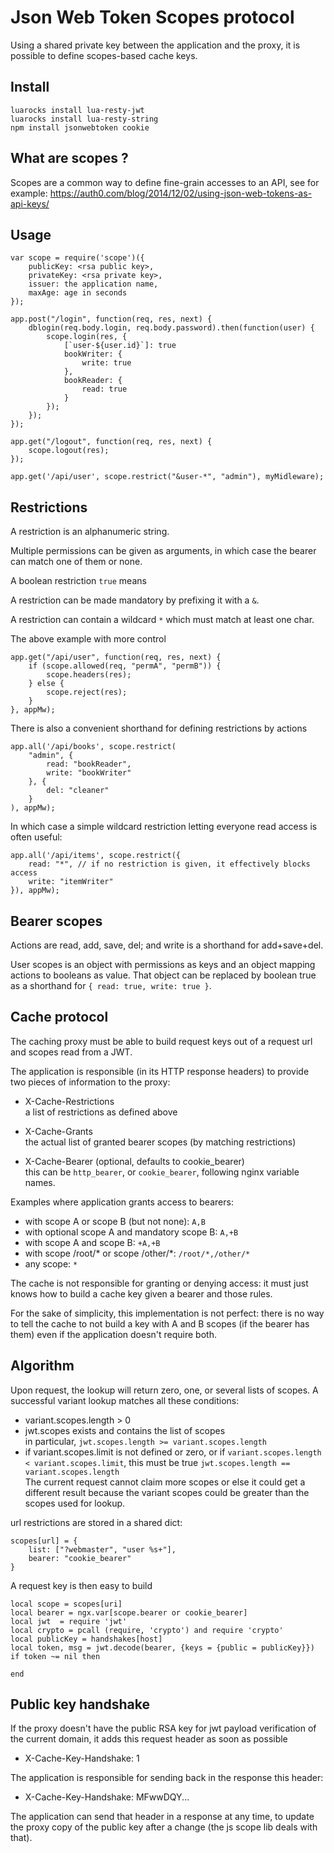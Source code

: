 Json Web Token Scopes protocol
==============================

Using a shared private key between the application and the proxy,
it is possible to define scopes-based cache keys.


Install
-------

```
luarocks install lua-resty-jwt
luarocks install lua-resty-string
npm install jsonwebtoken cookie
```


What are scopes ?
-----------------

Scopes are a common way to define fine-grain accesses to an API, see
for example:
https://auth0.com/blog/2014/12/02/using-json-web-tokens-as-api-keys/


Usage
-----

```
var scope = require('scope')({
	publicKey: <rsa public key>,
	privateKey: <rsa private key>,
	issuer: the application name,
	maxAge: age in seconds
});

app.post("/login", function(req, res, next) {
	dblogin(req.body.login, req.body.password).then(function(user) {
		scope.login(res, {
			[`user-${user.id}`]: true
			bookWriter: {
				write: true
			},
			bookReader: {
				read: true
			}
		});
	});
});

app.get("/logout", function(req, res, next) {
	scope.logout(res);
});

app.get('/api/user', scope.restrict("&user-*", "admin"), myMidleware);
```

Restrictions
------------

A restriction is an alphanumeric string.

Multiple permissions can be given as arguments,
in which case the bearer can match one of them or none.

A boolean restriction `true` means 

A restriction can be made mandatory by prefixing it with a `&`.

A restriction can contain a wildcard `*` which must match at least one char.

The above example with more control
```
app.get("/api/user", function(req, res, next) {
	if (scope.allowed(req, "permA", "permB")) {
		scope.headers(res);
	} else {
		scope.reject(res);
	}
}, appMw);
```

There is also a convenient shorthand for defining restrictions by actions
```
app.all('/api/books', scope.restrict(
	"admin", {
		read: "bookReader",
		write: "bookWriter"
	}, {
		del: "cleaner"
	}
), appMw);
```

In which case a simple wildcard restriction letting everyone read access is
often useful:

```
app.all('/api/items', scope.restrict({
	read: "*", // if no restriction is given, it effectively blocks access
	write: "itemWriter"
}), appMw);
```

Bearer scopes
-------------

Actions are read, add, save, del; and write is a shorthand for add+save+del.

User scopes is an object with permissions as keys and an object mapping actions
to booleans as value.
That object can be replaced by boolean true as a shorthand for
`{ read: true, write: true }`.


Cache protocol
--------------

The caching proxy must be able to build request keys out of a request url
and scopes read from a JWT.

The application is responsible (in its HTTP response headers) to provide two
pieces of information to the proxy:

- X-Cache-Restrictions  
  a list of restrictions as defined above

- X-Cache-Grants  
  the actual list of granted bearer scopes (by matching restrictions)

- X-Cache-Bearer (optional, defaults to cookie_bearer)  
  this can be `http_bearer`, or `cookie_bearer`, following nginx variable names.

Examples where application grants access to bearers:
- with scope A or scope B (but not none): `A,B`
- with optional scope A and mandatory scope B: `A,+B`
- with scope A and scope B: `+A,+B`
- with scope /root/* or scope /other/*: `/root/*,/other/*`
- any scope: `*`


The cache is not responsible for granting or denying access: it must just knows
how to build a cache key given a bearer and those rules.

For the sake of simplicity, this implementation is not perfect: there is no way
to tell the cache to not build a key with A and B scopes (if the bearer has them)
even if the application doesn't require both.


Algorithm
---------


Upon request, the lookup will return zero, one, or several lists of scopes.
A successful variant lookup matches all these conditions:
- variant.scopes.length > 0
- jwt.scopes exists and contains the list of scopes  
  in particular, `jwt.scopes.length >= variant.scopes.length`
- if variant.scopes.limit is not defined or zero,
  or if `variant.scopes.length < variant.scopes.limit`,
  this must be true `jwt.scopes.length == variant.scopes.length`  
  The current request cannot claim more scopes or else it could get a different
  result because the variant scopes could be greater than the scopes used
  for lookup.

url restrictions are stored in a shared dict:
```
scopes[url] = {
	list: ["?webmaster", "user %s+"],
	bearer: "cookie_bearer"
}
```

A request key is then easy to build
```
local scope = scopes[uri]
local bearer = ngx.var[scope.bearer or cookie_bearer]
local jwt  = require 'jwt'
local crypto = pcall (require, 'crypto') and require 'crypto'
local publicKey = handshakes[host]
local token, msg = jwt.decode(bearer, {keys = {public = publicKey}})
if token ~= nil then
	
end

```


Public key handshake
--------------------

If the proxy doesn't have the public RSA key for jwt payload verification of the
current domain, it adds this request header as soon as possible
- X-Cache-Key-Handshake: 1

The application is responsible for sending back in the response this header:
- X-Cache-Key-Handshake: MFwwDQY...

The application can send that header in a response at any time, to update the
proxy copy of the public key after a change (the js scope lib deals with that).

